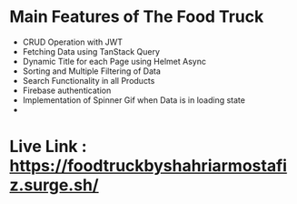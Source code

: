 # Main Features of The Food Truck

- CRUD Operation with JWT
- Fetching Data using TanStack Query
- Dynamic Title for each Page using Helmet Async
- Sorting and Multiple Filtering of Data
- Search Functionality in all Products
- Firebase authentication
- Implementation of Spinner Gif when Data is in loading state
-

# Live Link : https://foodtruckbyshahriarmostafiz.surge.sh/
